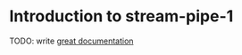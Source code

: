 # Introduction to stream-pipe-1

TODO: write [great documentation](http://jacobian.org/writing/what-to-write/)
